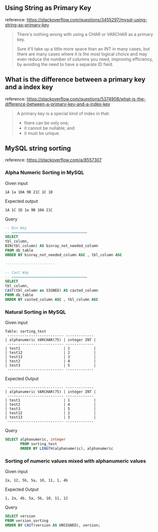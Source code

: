 ## Using String as Primary Key

reference: https://stackoverflow.com/questions/3455297/mysql-using-string-as-primary-key

> There's nothing wrong with using a CHAR or VARCHAR as a primary key.
>
> Sure it'll take up a little more space than an INT in many cases, but there are many cases where it is the most logical choice and may even reduce the number of columns you need, improving efficiency, by avoiding the need to have a separate ID field.


## What is the difference between a primary key and a index key

reference: https://stackoverflow.com/questions/5374908/what-is-the-difference-between-a-primary-key-and-a-index-key

> A primary key is a special kind of index in that:
>
> - there can be only one;
> - it cannot be nullable; and
> - it must be unique.



## MySQL string sorting

reference: https://stackoverflow.com/a/8557307


### Alpha Numeric Sorting in MySQL

Given input

```
1A 1a 10A 9B 21C 1C 1D
```

Expected output

```
1A 1C 1D 1a 9B 10A 21C
```

Query

```sql
-- Bin Way
-- ===================================
SELECT 
tbl_column, 
BIN(tbl_column) AS binray_not_needed_column
FROM db_table
ORDER BY binray_not_needed_column ASC , tbl_column ASC

-----------------------

-- Cast Way
-- ===================================
SELECT 
tbl_column, 
CAST(tbl_column as SIGNED) AS casted_column
FROM db_table
ORDER BY casted_column ASC , tbl_column ASC
```

### Natural Sorting in MySQL

Given input

```
Table: sorting_test
 -------------------------- -------------
| alphanumeric VARCHAR(75) | integer INT |
 -------------------------- -------------
| test1                    | 1           |
| test12                   | 2           |
| test13                   | 3           |
| test2                    | 4           |
| test3                    | 5           |
 -------------------------- -------------
 ```

Expected Output

```
 -------------------------- -------------
| alphanumeric VARCHAR(75) | integer INT |
 -------------------------- -------------
| test1                    | 1           |
| test2                    | 4           |
| test3                    | 5           |
| test12                   | 2           |
| test13                   | 3           |
 -------------------------- -------------
```

Query

```sql
SELECT alphanumeric, integer
       FROM sorting_test
       ORDER BY LENGTH(alphanumeric), alphanumeric  
```

### Sorting of numeric values mixed with alphanumeric values

Given input

```
2a, 12, 5b, 5a, 10, 11, 1, 4b
```

Expected Output

```
1, 2a, 4b, 5a, 5b, 10, 11, 12
```

Query

```sql
SELECT version
FROM version_sorting
ORDER BY CAST(version AS UNSIGNED), version;
```